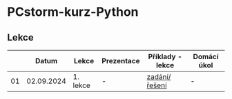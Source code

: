 # PCstorm-kurz-Python

## Lekce

|    | Datum     | Lekce             | Prezentace                                                           | Příklady - lekce        | Domácí úkol
| -- | --------- | ---------------- | -------------------------------------------------------------------- | ------------- | -------------
| 01 | 02.09.2024 | 1. lekce | - | [zadání/řešení](./solution/lekce-01.md) | -